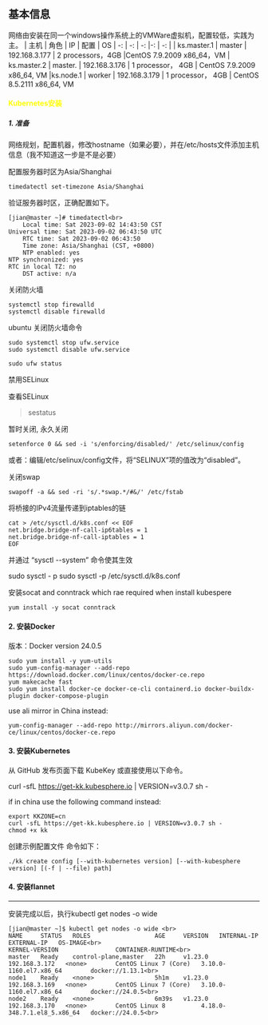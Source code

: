 ## 基本信息

网络由安装在同一个windows操作系统上的VMWare虚拟机，配置较低，实践为主。
| 主机 | 角色 | IP | 配置 | OS 
| -: | -: | -: |-: | -: |
| ks.master.1 | master | 192.168.3.177 | 2 processors，4GB |CentOS 7.9.2009 x86_64，VM
| ks.master.2 | master.  | 192.168.3.176 | 1 processor， 4GB | CentOS 7.9.2009 x86_64, VM
|ks.node.1 | worker | 192.168.3.179 | 1 processor， 4GB | CentOS 8.5.2111 x86_64, VM


#### <font color=#ffff>Kubernetes安装</font>
##### 1. 准备

网络规划，配置机器，修改hostname（如果必要），并在/etc/hosts文件添加主机信息（我不知道这一步是不是必要）

配置服务器时区为Asia/Shanghai

```
timedatectl set-timezone Asia/Shanghai
```
验证服务器时区，正确配置如下。
```
[jian@master ~]# timedatectl<br>
    Local time: Sat 2023-09-02 14:43:50 CST
Universal time: Sat 2023-09-02 06:43:50 UTC
    RTC time: Sat 2023-09-02 06:43:50
    Time zone: Asia/Shanghai (CST, +0800)
    NTP enabled: yes
NTP synchronized: yes
RTC in local TZ: no
    DST active: n/a
```


关闭防火墙
```
systemctl stop firewalld
systemctl disable firewalld
```
ubuntu 关闭防火墙命令
```
sudo systemctl stop ufw.service
sudo systemctl disable ufw.service

sudo ufw status
```


禁用SELinux

查看SELinux

> sestatus<br>

暂时关闭, 永久关闭
```
setenforce 0 && sed -i 's/enforcing/disabled/' /etc/selinux/config  
```
或者：编辑/etc/selinux/config文件，将“SELINUX”项的值改为“disabled”。

关闭swap
```
swapoff -a && sed -ri 's/.*swap.*/#&/' /etc/fstab
```

将桥接的IPv4流量传递到iptables的链
```
cat > /etc/sysctl.d/k8s.conf << EOF
net.bridge.bridge-nf-call-ip6tables = 1 
net.bridge.bridge-nf-call-iptables = 1
EOF

```
并通过 “sysctl --system” 命令使其生效

sudo sysctl - p sudo sysctl -p /etc/sysctl.d/k8s.conf

安装socat and conntrack which rae required when install kubespere
```
yum install -y socat conntrack
```
#### 2. 安装Docker

版本：Docker version 24.0.5

```
sudo yum install -y yum-utils
sudo yum-config-manager --add-repo https://download.docker.com/linux/centos/docker-ce.repo
yum makecache fast
sudo yum install docker-ce docker-ce-cli containerd.io docker-buildx-plugin docker-compose-plugin
```
use ali mirror in China instead:
```
yum-config-manager --add-repo http://mirrors.aliyun.com/docker-ce/linux/centos/docker-ce.repo

```
#### 3. 安装Kubernetes

从 GitHub 发布页面下载 KubeKey 或直接使用以下命令。

curl -sfL https://get-kk.kubesphere.io | VERSION=v3.0.7 sh -

if in china use the following command instead:
```
export KKZONE=cn
curl -sfL https://get-kk.kubesphere.io | VERSION=v3.0.7 sh -
chmod +x kk
```

创建示例配置文件
命令如下：
```
./kk create config [--with-kubernetes version] [--with-kubesphere version] [(-f | --file) path]
```


#### 4. 安装flannet

---
安装完成以后，执行kubectl get nodes -o wide 

```
[jian@master ~]$ kubectl get nodes -o wide <br>
NAME     STATUS   ROLES                  AGE     VERSION   INTERNAL-IP     EXTERNAL-IP   OS-IMAGE<br>
KERNEL-VERSION                CONTAINER-RUNTIME<br>
master   Ready    control-plane,master   22h     v1.23.0   192.168.3.172   <none>        CentOS Linux 7 (Core)   3.10.0-1160.el7.x86_64        docker://1.13.1<br>
node1    Ready    <none>                 5h1m    v1.23.0   192.168.3.169   <none>        CentOS Linux 7 (Core)   3.10.0-1160.el7.x86_64        docker://24.0.5<br>
node2    Ready    <none>                 6m39s   v1.23.0   192.168.3.170   <none>        CentOS Linux 8          4.18.0-348.7.1.el8_5.x86_64   docker://24.0.5<br>
```




